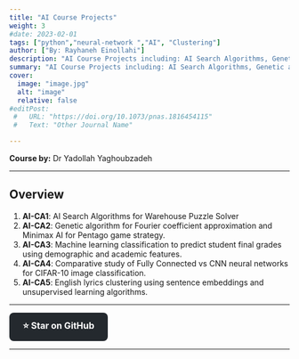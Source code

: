```yaml
---
title: "AI Course Projects"
weight: 3
#date: 2023-02-01
tags: ["python","neural-network ","AI", "Clustering"]
author: ["By: Rayhaneh Einollahi"]
description: "AI Course Projects including: AI Search Algorithms, Genetic algorithm, Min/Max, Machine learning classification, FC & CNN, Clustering" 
summary: "AI Course Projects including: AI Search Algorithms, Genetic algorithm, Min/Max, Machine learning classification, FC & CNN, Clustering" 
cover:
  image: "image.jpg"
  alt: "image"
  relative: false
#editPost:
 #   URL: "https://doi.org/10.1073/pnas.1816454115"
 #   Text: "Other Journal Name"

---
```

**Course by:** Dr Yadollah Yaghoubzadeh

---

## Overview

1. **AI-CA1**: AI Search Algorithms for Warehouse Puzzle Solver
2. **AI-CA2**: Genetic algorithm for Fourier coefficient approximation and Minimax AI for Pentago game strategy.
3. **AI-CA3**: Machine learning classification to predict student final grades using demographic and academic features.
4. **AI-CA4**: Comparative study of Fully Connected vs CNN neural networks for CIFAR-10 image classification.
5. **AI-CA5**: English lyrics clustering using sentence embeddings and unsupervised learning algorithms.
---
<a href="https://github.com/Rayhaneh-Einollahi/AI_Course_Projects" target="_blank" rel="noopener" 
   style="display:inline-block; padding:12px 24px; font-weight:bold; background-color:#24292e; 
          color:white; border-radius:8px; text-decoration:none; font-size:16px;">
  ⭐ Star on GitHub
</a>

---


